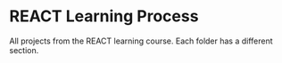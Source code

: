 # REACT Learning Process
All projects from the REACT learning course. Each folder has a different section.
